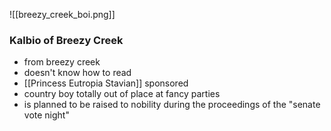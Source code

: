 ![[breezy_creek_boi.png]]

### Kalbio of Breezy Creek

- from breezy creek
- doesn't know how to read
- [[Princess Eutropia Stavian]] sponsored
- country boy totally out of place at fancy parties
- is planned to be raised to nobility during the proceedings of the "senate vote night"